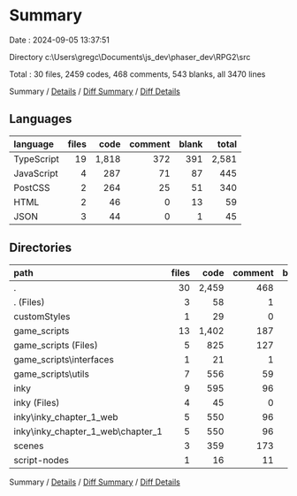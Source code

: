 # Summary

Date : 2024-09-05 13:37:51

Directory c:\\Users\\gregc\\Documents\\js_dev\\phaser_dev\\RPG2\\src

Total : 30 files,  2459 codes, 468 comments, 543 blanks, all 3470 lines

Summary / [Details](details.md) / [Diff Summary](diff.md) / [Diff Details](diff-details.md)

## Languages
| language | files | code | comment | blank | total |
| :--- | ---: | ---: | ---: | ---: | ---: |
| TypeScript | 19 | 1,818 | 372 | 391 | 2,581 |
| JavaScript | 4 | 287 | 71 | 87 | 445 |
| PostCSS | 2 | 264 | 25 | 51 | 340 |
| HTML | 2 | 46 | 0 | 13 | 59 |
| JSON | 3 | 44 | 0 | 1 | 45 |

## Directories
| path | files | code | comment | blank | total |
| :--- | ---: | ---: | ---: | ---: | ---: |
| . | 30 | 2,459 | 468 | 543 | 3,470 |
| . (Files) | 3 | 58 | 1 | 10 | 69 |
| customStyles | 1 | 29 | 0 | 4 | 33 |
| game_scripts | 13 | 1,402 | 187 | 230 | 1,819 |
| game_scripts (Files) | 5 | 825 | 127 | 140 | 1,092 |
| game_scripts\\interfaces | 1 | 21 | 1 | 2 | 24 |
| game_scripts\\utils | 7 | 556 | 59 | 88 | 703 |
| inky | 9 | 595 | 96 | 145 | 836 |
| inky (Files) | 4 | 45 | 0 | 1 | 46 |
| inky\\inky_chapter_1_web | 5 | 550 | 96 | 144 | 790 |
| inky\\inky_chapter_1_web\\chapter_1 | 5 | 550 | 96 | 144 | 790 |
| scenes | 3 | 359 | 173 | 137 | 669 |
| script-nodes | 1 | 16 | 11 | 17 | 44 |

Summary / [Details](details.md) / [Diff Summary](diff.md) / [Diff Details](diff-details.md)